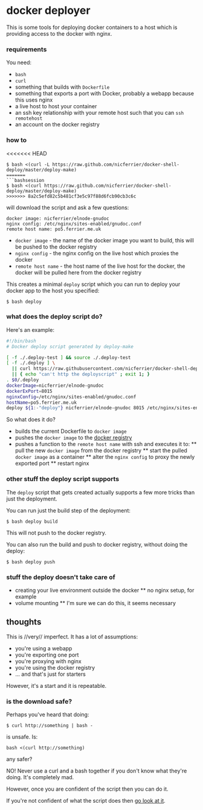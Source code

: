 # docker deployer

This is some tools for deploying docker containers to a host which is
providing access to the docker with nginx.

### requirements

You need:

* `bash`
* `curl`
* something that builds with `Dockerfile`
* something that exports a port with Docker, probably a webapp because this uses nginx
* a live host to host your container
* an ssh key relationship with your remote host such that you can `ssh remotehost`
* an account on the docker registry

### how to

<<<<<<< HEAD
```shell-session
$ bash <(curl -L https://raw.github.com/nicferrier/docker-shell-deploy/master/deploy-make)
=======
```bashsession
$ bash <(curl https://raw.github.com/nicferrier/docker-shell-deploy/master/deploy-make)
>>>>>>> 8a2c5efd82c5b481cf3e5c97f88d6fcb90cb3c6c
```

will download the script and ask a few questions:

```
docker image: nicferrier/elnode-gnudoc
nginx config: /etc/nginx/sites-enabled/gnudoc.conf
remote host name: po5.ferrier.me.uk
```

* `docker image` - the name of the docker image you want to build, this will be pushed to the docker registry
* `nginx config` - the nginx config on the live host which proxies the docker
* `remote host name` - the host name of the live host for the docker, the docker will be pulled here from the docker registry

This creates a minimal `deploy` script which you can run to deploy
your docker app to the host you specified:

```ShellSession
$ bash deploy
```

### what does the deploy script do?

Here's an example:

```bash
#!/bin/bash
# Docker deploy script generated by deploy-make

[ -f ./.deploy-test ] && source ./.deploy-test
[ -f ./.deploy ] \
  || curl https://raw.githubusercontent.com/nicferrier/docker-shell-deploy/master/deploy-helpers -o ./.deploy \
  || { echo "can't http the deployscript" ; exit 1; }
. $0/.deploy
dockerImage=nicferrier/elnode-gnudoc
dockerExPort=8015
nginxConfig=/etc/nginx/sites-enabled/gnudoc.conf
hostName=po5.ferrier.me.uk
deploy ${1:-"deploy"} nicferrier/elnode-gnudoc 8015 /etc/nginx/sites-enabled/gnudoc.conf gnudoc.ferrier.me.uk
```

So what does it do?

* builds the current Dockerfile to `docker image`
* pushes the `docker image` to the [docker registry](https://registry.hub.docker.com/)
* pushes a function to the `remote host name` with ssh and executes it to:
** pull the new `docker image` from the docker registry
** start the pulled `docker image` as a container
** alter the `nginx config` to proxy the newly exported port
** restart nginx

### other stuff the deploy script supports

The `deploy` script that gets created actually supports a few more
tricks than just the deployment.

You can run just the build step of the deployment:

```ShellSession
$ bash deploy build
```

This will not push to the docker registry.

You can also run the build and push to docker registry, without doing
the deploy:

```ShellSession
$ bash deploy push
```

### stuff the deploy doesn't take care of

* creating your live environment outside the docker
** no nginx setup, for example
* volume mounting
** I'm sure we can do this, it seems necessary


## thoughts

This is //very// imperfect. It has a lot of assumptions:

* you're using a webapp
* you're exporting one port
* you're proxying with nginx
* you're using the docker registry
* ... and that's just for starters

However, it's a start and it is repeatable.

### is the download safe?

Perhaps you've heard that doing:

```ShellSession
$ curl http://something | bash -
```

is unsafe. Is:

```ShellSession
bash <(curl http://something)
```

any safer?

NO! Never use a curl and a bash together if you don't know what
they're doing. It's completely mad.

However, once you are confident of the script then you can do it.

If you're not confident of what the script does
then
[go look at it](https://github.com/nicferrier/docker-shell-deploy/blob/master/deploy-make).
